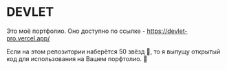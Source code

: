 # DEVLET

Это моё портфолио. Оно доступно по ссылке - https://devlet-pro.vercel.app/

Если на этом репозитории наберётся 50 звёзд 🌟, то я выпущу открытый код для использования на Вашем порфтолио. 🤩
